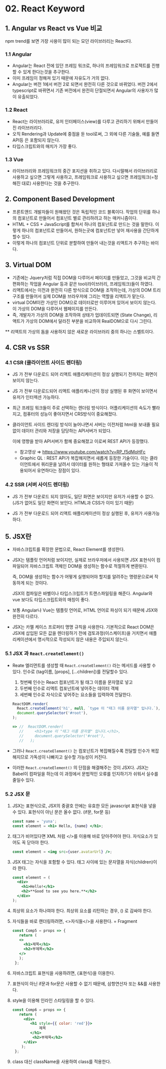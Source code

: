 # 02. React Keyword



## 1.  Angular  vs  React  vs  Vue 비교

npm trend를 보면 가장 사용이 많이 되는 모던 라이브러리는 React다.

### 1.1 Angular

- Angular는 React 전에 있던 프레임 워크로, 하나의 프레임워크로 프로젝트를 진행할 수 있게 한다는것을 추구한다.
- 이미 프레임이 정해져 있기 때문에 자유도가 거의 없다.
- Angular는 버전 1에서 버전 2로 되면서 완전히 다른 것으로 바뀌었다. 버전 2에서 typescript로 바뀌면서 기존 버전에서 완전히 단절되면서 Angular의 사용자가 많이 유출되었다.

### 1.2 React

- React는 라이브러리로, 유저 인터페이스(view)를 다루고 관리하기 위해서 만들어진 라이브러리다.
- 오직 Rendering과 Update에 중점을 둔 tool로써, 그 외에 다른 기술들, 예를 들면 API등 은 포함되지 않는다.
- 타입스크립트와의 매치가 가장 좋다.

### 1.3 Vue

- 라이브러리와 프레임워크의 중간 포지션을 취하고 있다. 다시말해서 라이브러리로 사용하고 싶으면 그렇게 사용하고, 프레임워크로 사용하고 싶으면 프레임워크(=정해진 대로) 사용한다는 것을 추구한다.

  

## 2.  Component Based Development

- 프론트앤드 개발자들이 원해왔던 것은 독립적인 코드 블록이다. 작업의 단위를 하나의 컴포넌트로 만들어서 컴포넌트 별로 관리하려고 하는 매커니즘이다.
- HTML + CSS + JavaScript를 합쳐서 하나의 컴포넌트로 만드는 것을 말한다. 이렇게 하나의 컴포넌트로 만들어서, 원하는곳에 컴포넌트만 넣어 재사용을 간단하게 할수 있다.
- 이렇게 하나의 컴포넌트 단위로 분할하여 만들어 내는것을 리액트가  추구하는 바이다.



## 3. Virtual DOM

- 기존에는 Jquery처럼 직접  DOM을 다루어서 페이지를 만들었고, 그것을 비교적 간편화하는 작업을 Angular 등과 같은 tool(라이브러리, 프레임워크)들이 하였다.
- 리액트에서는 이전과 완전히 다른 방식으로 DOM을 조작하는데, 가상의 DOM 트리구조를 만들어서 실제 DOM을 브라우저에 그리는 역할을 리액트가 맡는다.
- virtual DOM이란 가상인 DOM으로 데이터로만 이루어져 있어서 보이지 않는다. 이 가상의 DOM을 다루어서 웹페이지를 만든다.
- 즉, 개발자가 가상의 DOM을 조작하여 상태가 업데이트되면 (State Change), 리액트가 가상의 DOM에서 달라진 부분을 비교하여 RealDOM으로 다시 그린다.

** 리액트의 가상의 돔을 사용하지 않은 새로운 라이브러리 중의 하나는 스벨트이다.



## 4. CSR  vs  SSR

### 4.1 CSR (클라이언트 사이드 렌더링)

- JS 가 전부 다운로드 되어 리액트 애플리케이션이 정상 실행되기 전까지는 화면이 보이지 않는다.

- JS 가 전부 다운로드되어 리액트 애플리케니션이 정상 실행된 후 화면이 보이면서 유저가 인터렉션 가능하다.

- 최근 프레임 워크들이 주로 선택하는 렌더링 방식이다. 어플리케이션의 속도가 빨라지고, 컴퓨터의 성능이 좋아지면서 CRS방식이 중요해졌다.

- 클라이언트 사이드 렌더링 방식이 늘어나면서 서버는 이전처럼 html을 보내줄 필요없이 데이터 관리와 저장을 담당하는 API서버가 되었다.

  이에 영향을 받아 API서버가 함께 중요해졌고 이로써 REST API가 등장했다.

  - 참고영상 ⇒  https://www.youtube.com/watch?v=RP_f5dMoHFc
  - Graphic QL : REST API가 복잡해지면서 새롭게 등장한 기술이다. 이는 클라이언트에서 쿼리문을 날려서 데이터를 원하는 형태로 가져올수 있는 기술이 적용되어서 유연하다는 장점이 있다.

### 4.2 SSR (서버 사이드 렌더링)

- JS 가 전부 다운로드 되지 않아도, 일단 화면은 보이지만 유저가 사용할 수 없다. (JS가 없어도 일단 화면이 보인다. HTML과 CSS가 이미 있기 때문)

- JS 가 전부 다운로드 되어 리액트 애플리케이션이 정상 실행된 후, 유저가 사용가능하다.

  

## 5. JSX란

- 자바스크립트를 확장한 문법으로, React Element를 생성한다.

- JSX는 템플릿 언어처럼 보이지만, 실제로 브라우저에서 사용되면 JSX 표현식이 컴파일되어 자바스크립트 객체인 DOM을 생성하는 함수로 적절하게 변환된다.

  즉, DOM을 생성하는 함수가 어떻게 실행되어야 할지를 알려주는 명령문으로써 작동하게 되는 것이다.

  JSX의 컴파일은 바벨이나 타입스크립트가 트랜스파일링을 해준다. Angular와 vue 보다도 타입스크립트와의 매칭이 좋다.

- 보통 Angular나 Vue는 템플릿 언어로, HTML 언어로 파싱이 되기 때문에 JSX와 완전히 다르다.

- JSX는 카멜 케이스 프로퍼티 명명 규칙을 사용한다. 기본적으로 React DOM은 JSX에 삽입된 모든 값을 렌더링하기 전에 검토과정(이스케이프)을 거치면서 애플리케이션에서 명시적으로 작성되지 않은 내용은 주입되지 않는다.

### 5.1  JSX 과 `React.createElement()`

- Reate 엘리먼트를 생성할 때 `React.createElement()` 라는 메서드를 사용할 수 있다. 인수로 (tag이름, [props], [...children])를 전달할수 있다.

  1. 첫번째 인수는 React 컴포넌트가 될 태그 이름을 문자열로 넣고
  2. 두번째 인수로 리액트 컴포넌트에 넣어주는 데이터 객체
  3. 세번째 인수로 자식으로 넣어주는 요소들을 입력하여 전달한다.

  ```jsx
  ReactDOM.render(
  	React.createElement('h1', null, `type 이 "태그 이름 문자열" 입니다.`),
    document.querySelector('#root'),
  );
  
  => //  ReactDOM.render(
     //     <h1>type 이 "태그 이름 문자열" 입니다.</h1>,
     //     document.querySelector('#root'),
     //   );
  ```

- 그러나 `React.createElement()` 는 컴포넌트가 복잡해질수록 전달할 인수가 복잡해지므로 가독성이 나빠지고 실수할 가능성이 커진다.

- 이러한 `React.createElement()` 의 단점을 해결해주는 것이 JSX다. JSX는 Babel이 컴파일을 하는데 이 과정에서 문법적인 오류를 인지하기가 쉬워서 실수를 줄일수 있다.

  

### 5.2  JSX 문

1. JSX는 표현식으로, JSX의 중괄호 안에는 유효한 모든 javascript 표현식을 넣을 수 있다. 표현식이 아닌 문은 올수 없다. (if문, for문 등)

   ```jsx
   const name = 'yuna';
   const element = <h1> Hello, {name} </h1>;
   ```

2. 태그가 비어있다면 XML 처럼 </>를 이용해 바로 닫아주어야 한다.  자식요소가 있어도 꼭 닫아야 한다.

   ```jsx
   const element = <img src={user.avatarUrl} />;
   ```

3. JSX 태그는 자식을 포함할 수 있다. 태그 사이에 있는 문자열을 자식(children)이라 한다.

   ```jsx
   const element = (
     <div>
       <h1>Hello!</h1>
       <h2>**Good to see you here.**</h2>
     </div>
   );
   ```

4. 최상위 요소가 하나여야 한다. 최상위 요소를 리턴하는 경우, () 로 감싸야 한다.

5. 자식들을 바로 랜더링하려면, <>자식들</>을 사용한다. = Fragment

   ```jsx
   const Comp5 = props => {
      return (
      <>
        <h1>제목</h1>
        <h2>부제목</h2>
      </>
      );
    };
   ```

6. 자바스크립트 표현식을 사용하려면, {표현식}을 이용한다.

7. 표현식이 아닌 if문과 for문은 사용할 수 없기 때문에, 삼항연산자 또는 &&를 사용한다.

8. style을 이용해 인라인 스타일링을 할 수 있다.

   ```jsx
   const Comp6 = props => {
      return (
        <div>
           <h1 style={{ color: 'red'}}>
               제목
           </h1>
            <h2>부제목</h2>
        </div>
       );
    };
   ```

9. class 대신 className을 사용하여 class를 적용한다.